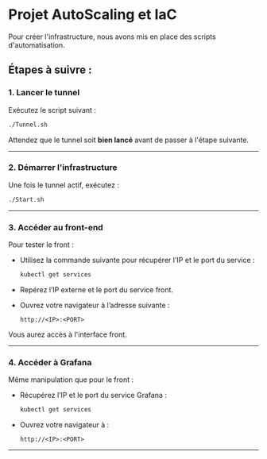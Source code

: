 # Projet AutoScaling et IaC

Pour créer l'infrastructure, nous avons mis en place des scripts d'automatisation.

## Étapes à suivre :

### 1. Lancer le tunnel

Exécutez le script suivant :

```bash
./Tunnel.sh
```

Attendez que le tunnel soit **bien lancé** avant de passer à l'étape suivante.

---

### 2. Démarrer l'infrastructure

Une fois le tunnel actif, exécutez :

```bash
./Start.sh
```

---

### 3. Accéder au front-end

Pour tester le front :

- Utilisez la commande suivante pour récupérer l'IP et le port du service :

  ```bash
  kubectl get services
  ```

- Repérez l’IP externe et le port du service front.

- Ouvrez votre navigateur à l’adresse suivante :

  ```
  http://<IP>:<PORT>
  ```

Vous aurez accès à l'interface front.

---

### 4. Accéder à Grafana

Même manipulation que pour le front :

- Récupérez l’IP et le port du service Grafana :

  ```bash
  kubectl get services
  ```

- Ouvrez votre navigateur à :

  ```
  http://<IP>:<PORT>
  ```

---

